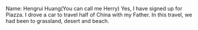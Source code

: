 Name: Hengrui Huang(You can call me Herry)
Yes, I have signed up for Piazza.
I drove a car to travel half of China with my Father. In this travel, we had been to grassland, desert and beach.
